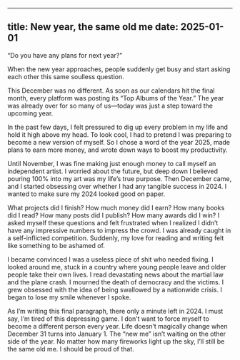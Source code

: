 
---
title: New year, the same old me
date: 2025-01-01
---

“Do you have any plans for next year?”

When the new year approaches, people suddenly get busy and start asking each other this same soulless question.

This December was no different. As soon as our calendars hit the final month, every platform was posting its “Top Albums of the Year.” The year was already over for so many of us—today was just a step toward the upcoming year.

In the past few days, I felt pressured to dig up every problem in my life and hold it high above my head. To look cool, I had to pretend I was preparing to become a new version of myself. So I chose a word of the year 2025, made plans to earn more money, and wrote down ways to boost my productivity.

Until November, I was fine making just enough money to call myself an independent artist. I worried about the future, but deep down I believed pouring 100% into my art was my life’s true purpose. Then December came, and I started obsessing over whether I had any tangible success in 2024. I wanted to make sure my 2024 looked good on paper.

What projects did I finish? How much money did I earn? How many books did I read? How many posts did I publish? How many awards did I win? I asked myself these questions and felt frustrated when I realized I didn’t have any impressive numbers to impress the crowd. I was already caught in a self-inflicted competition. Suddenly, my love for reading and writing felt like something to be ashamed of.

I became convinced I was a useless piece of shit who needed fixing. I looked around me, stuck in a country where young people leave and older people take their own lives. I read devastating news about the martial law and the plane crash. I mourned the death of democracy and the victims. I grew obsessed with the idea of being swallowed by a nationwide crisis. I began to lose my smile whenever I spoke.

As I’m writing this final paragraph, there only a minute left in 2024. I must say, I’m tired of this depressing game. I don’t want to force myself to become a different person every year. Life doesn’t magically change when December 31 turns into January 1. The “new me” isn’t waiting on the other side of the year. No matter how many fireworks light up the sky, I’ll still be the same old me. I should be proud of that.